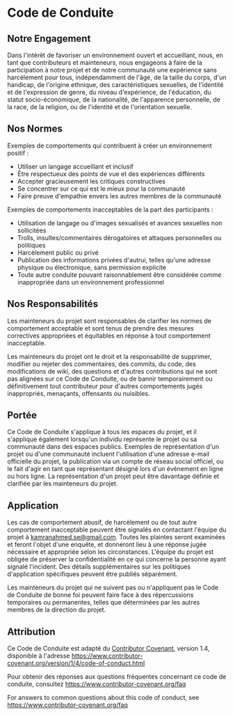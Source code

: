 # Code de Conduite

## Notre Engagement

Dans l'intérêt de favoriser un environnement ouvert et accueillant, nous, en tant que
contributeurs et mainteneurs, nous engageons à faire de la participation à notre projet et
de notre communauté une expérience sans harcèlement pour tous, indépendamment de l'âge, de la taille du corps,
d'un handicap, de l'origine ethnique, des caractéristiques sexuelles, de l'identité et de l'expression de genre,
du niveau d'expérience, de l'éducation, du statut socio-économique, de la nationalité, de l'apparence personnelle, de la race, de la religion, ou de l'identité et de l'orientation sexuelle.

## Nos Normes

Exemples de comportements qui contribuent à créer un environnement positif :

- Utiliser un langage accueillant et inclusif
- Être respectueux des points de vue et des expériences différents
- Accepter gracieusement les critiques constructives
- Se concentrer sur ce qui est le mieux pour la communauté
- Faire preuve d'empathie envers les autres membres de la communauté

Exemples de comportements inacceptables de la part des participants :

- Utilisation de langage ou d'images sexualisés et avances sexuelles non sollicitées
- Trolls, insultes/commentaires dérogatoires et attaques personnelles ou politiques
- Harcèlement public ou privé
- Publication des informations privées d'autrui, telles qu'une adresse physique ou électronique, sans permission explicite
- Toute autre conduite pouvant raisonnablement être considérée comme inappropriée dans un environnement professionnel

## Nos Responsabilités

Les mainteneurs du projet sont responsables de clarifier les normes de comportement acceptable
et sont tenus de prendre des mesures correctives appropriées et équitables en réponse à tout comportement inacceptable.

Les mainteneurs du projet ont le droit et la responsabilité de supprimer, modifier ou
rejeter des commentaires, des commits, du code, des modifications de wiki, des questions et d'autres contributions
qui ne sont pas alignées sur ce Code de Conduite, ou de bannir temporairement ou
définitivement tout contributeur pour d'autres comportements jugés inappropriés,
menaçants, offensants ou nuisibles.

## Portée

Ce Code de Conduite s'applique à tous les espaces du projet, et il s'applique également lorsqu'un
individu représente le projet ou sa communauté dans des espaces publics.
Exemples de représentation d'un projet ou d'une communauté incluent l'utilisation d'une adresse e-mail officielle
du projet, la publication via un compte de réseau social officiel, ou le fait d'agir
en tant que représentant désigné lors d'un événement en ligne ou hors ligne. La représentation d'un projet peut être davantage définie et clarifiée par les mainteneurs du projet.

## Application

Les cas de comportement abusif, de harcèlement ou de tout autre comportement inacceptable peuvent être
signalés en contactant l'équipe du projet à <kamranahmed.se@gmail.com>. Toutes les
plaintes seront examinées et feront l'objet d'une enquête, et donneront lieu à une réponse jugée nécessaire et appropriée selon les circonstances. L'équipe du projet est
obligée de préserver la confidentialité en ce qui concerne la personne ayant signalé l'incident.
Des détails supplémentaires sur les politiques d'application spécifiques peuvent être publiés séparément.

Les mainteneurs du projet qui ne suivent pas ou n'appliquent pas le Code de Conduite de bonne
foi peuvent faire face à des répercussions temporaires ou permanentes, telles que déterminées par les autres
membres de la direction du projet.

## Attribution

Ce Code de Conduite est adapté du [Contributor Covenant][homepage], version 1.4,
disponible à l'adresse https://www.contributor-covenant.org/version/1/4/code-of-conduct.html

[homepage]: https://www.contributor-covenant.org

Pour obtenir des réponses aux questions fréquentes concernant ce code de conduite, consultez
https://www.contributor-covenant.org/faq

For answers to common questions about this code of conduct, see
https://www.contributor-covenant.org/faq
